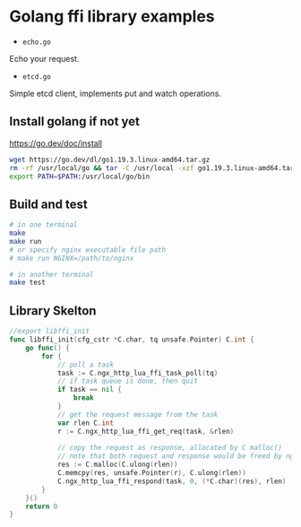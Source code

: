 # Golang ffi library examples

* `echo.go`

Echo your request.

* `etcd.go`

Simple etcd client, implements put and watch operations.

## Install golang if not yet

https://go.dev/doc/install

```bash
wget https://go.dev/dl/go1.19.3.linux-amd64.tar.gz
rm -rf /usr/local/go && tar -C /usr/local -xzf go1.19.3.linux-amd64.tar.gz
export PATH=$PATH:/usr/local/go/bin
```

## Build and test

```bash
# in one terminal
make
make run
# or specify nginx executable file path
# make run NGINX=/path/to/nginx

# in another terminal
make test
```

## Library Skelton

```go
//export libffi_init
func libffi_init(cfg_cstr *C.char, tq unsafe.Pointer) C.int {
    go func() {
        for {
            // poll a task
            task := C.ngx_http_lua_ffi_task_poll(tq)
            // if task queue is done, then quit
            if task == nil {
                break
            }
            // get the request message from the task
            var rlen C.int
            r := C.ngx_http_lua_ffi_get_req(task, &rlen)
            
            // copy the request as response, allocated by C malloc()
            // note that both request and response would be freed by nginx
            res := C.malloc(C.ulong(rlen))
            C.memcpy(res, unsafe.Pointer(r), C.ulong(rlen))
            C.ngx_http_lua_ffi_respond(task, 0, (*C.char)(res), rlen)
        }
    }()
    return 0
}
```

